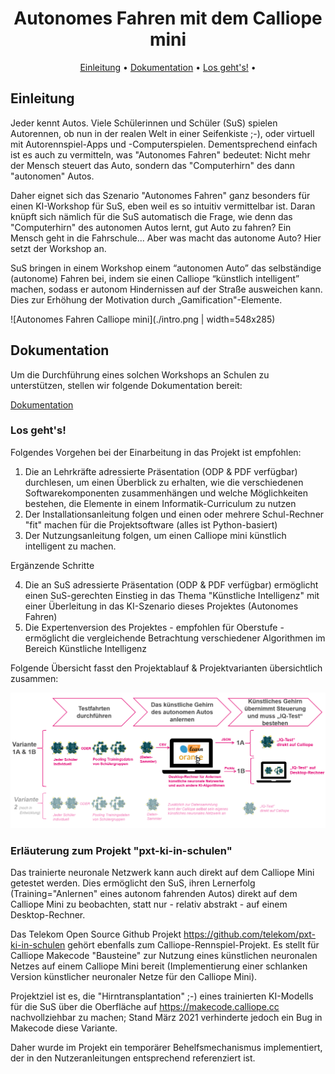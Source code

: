 <h1 align="center">
    Autonomes Fahren mit dem Calliope mini
</h1>

<p align="center">
  <a href="#einleitung">Einleitung</a> •
  <a href="#dokumentation">Dokumentation</a> •
  <a href="#los-geht's!">Los geht's!</a> •
</p>

## Einleitung

Jeder kennt Autos. Viele Schülerinnen und Schüler (SuS) spielen Autorennen, ob nun in der realen Welt in einer Seifenkiste ;-), oder virtuell mit Autorennspiel-Apps und -Computerspielen. Dementsprechend einfach ist es auch zu vermitteln, was "Autonomes Fahren" bedeutet: Nicht mehr der Mensch steuert das Auto, sondern das "Computerhirn" des dann "autonomen" Autos.

Daher eignet sich das Szenario "Autonomes Fahren" ganz besonders für einen KI-Workshop für SuS, eben weil es so intuitiv vermittelbar ist. Daran knüpft sich nämlich für die SuS automatisch die Frage, wie denn das "Computerhirn" des autonomen Autos lernt, gut Auto zu fahren? Ein Mensch geht in die Fahrschule... Aber was macht das autonome Auto? Hier setzt der Workshop an.

SuS bringen in einem Workshop einem “autonomen Auto” das selbständige (autonome) Fahren bei, indem sie einen Calliope “künstlich intelligent” machen, sodass er autonom Hindernissen auf der Straße ausweichen kann. Dies zur Erhöhung der Motivation durch „Gamification"-Elemente.

![Autonomes Fahren Calliope mini](./intro.png | width=548x285)

## Dokumentation

Um die Durchführung eines solchen Workshops an Schulen zu unterstützen, stellen wir folgende Dokumentation bereit:

[Dokumentation](./Dokumentation)

### Los geht's!

Folgendes Vorgehen bei der Einarbeitung in das Projekt ist empfohlen:

1. Die an Lehrkräfte adressierte Präsentation (ODP & PDF verfügbar) durchlesen, um einen Überblick zu erhalten, wie die verschiedenen Softwarekomponenten zusammenhängen und welche Möglichkeiten bestehen, die Elemente in einem Informatik-Curriculum zu nutzen
2. Der Installationsanleitung folgen und einen oder mehrere Schul-Rechner "fit" machen für die Projektsoftware (alles ist Python-basiert)
3. Der Nutzungsanleitung folgen, um einen Calliope mini künstlich intelligent zu machen.

Ergänzende Schritte

4. Die an SuS adressierte Präsentation (ODP & PDF verfügbar) ermöglicht einen SuS-gerechten Einstieg in das Thema "Künstliche Intelligenz" mit einer Überleitung in das KI-Szenario dieses Projektes (Autonomes Fahren)
5. Die Expertenversion des Projektes - empfohlen für Oberstufe - ermöglicht die vergleichende Betrachtung verschiedener Algorithmen im Bereich Künstliche Intelligenz

Folgende Übersicht fasst den Projektablauf & Projektvarianten übersichtlich zusammen:

![Übersicht](./uebersicht.png)

### Erläuterung zum Projekt "pxt-ki-in-schulen"

Das trainierte neuronale Netzwerk kann auch direkt auf dem Calliope Mini getestet werden. Dies ermöglicht den SuS, ihren Lernerfolg (Training="Anlernen" eines autonom fahrenden Autos) direkt auf dem Calliope Mini zu beobachten, statt nur - relativ abstrakt - auf einem Desktop-Rechner.

Das Telekom Open Source Github Projekt https://github.com/telekom/pxt-ki-in-schulen gehört ebenfalls zum Calliope-Rennspiel-Projekt. Es stellt für Calliope Makecode "Bausteine" zur Nutzung eines künstlichen neuronalen Netzes auf einem Calliope Mini bereit (Implementierung einer schlanken Version künstlicher neuronaler Netze für den Calliope Mini).

Projektziel ist es, die "Hirntransplantation" ;-) eines trainierten KI-Modells für die SuS über die Oberfläche auf https://makecode.calliope.cc nachvollziehbar zu machen; Stand März 2021 verhinderte jedoch ein Bug in Makecode diese Variante.

Daher wurde im Projekt ein temporärer Behelfsmechanismus implementiert, der in den Nutzeranleitungen entsprechend referenziert ist.
